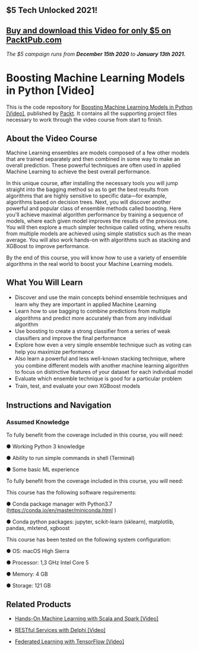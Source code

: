## $5 Tech Unlocked 2021!
[Buy and download this Video for only $5 on PacktPub.com](https://www.packtpub.com/product/boosting-machine-learning-models-in-python-video/9781838829209)
-----
*The $5 campaign         runs from __December 15th 2020__ to __January 13th 2021.__*

# Boosting Machine Learning Models in Python [Video]
This is the code repository for [Boosting Machine Learning Models in Python [Video]](https://www.packtpub.com/cloud-networking/ansible-2-for-configuration-management-video), published by [Packt](https://www.packtpub.com/?utm_source=github). It contains all the supporting project files necessary to work through the video course from start to finish.

## About the Video Course
Machine Learning ensembles are models composed of a few other models that are trained separately and then combined in some way to make an overall prediction. These powerful techniques are often used in applied Machine Learning to achieve the best overall performance.

In this unique course, after installing the necessary tools you will jump straight into the bagging method so as to get the best results from algorithms that are highly sensitive to specific data—for example, algorithms based on decision trees. Next, you will discover another powerful and popular class of ensemble methods called boosting. Here you'll achieve maximal algorithm performance by training a sequence of models, where each given model improves the results of the previous one. You will then explore a much simpler technique called voting, where results from multiple models are achieved using simple statistics such as the mean average. You will also work hands-on with algorithms such as stacking and XGBoost to improve performance.

By the end of this course, you will know how to use a variety of ensemble algorithms in the real world to boost your Machine Learning models.


<H2>What You Will Learn</H2>
<DIV class=book-info-will-learn-text>
<UL>
<LI><SPAN style="LINE-HEIGHT: 20px; BACKGROUND-COLOR: transparent">Discover and use the main concepts behind ensemble techniques and learn why they are important in applied Machine Learning</SPAN> 
<LI><SPAN style="LINE-HEIGHT: 20px; BACKGROUND-COLOR: transparent">Learn how to use bagging to combine predictions from multiple algorithms and predict more accurately than from any individual algorithm</SPAN> 
<LI><SPAN style="LINE-HEIGHT: 20px; BACKGROUND-COLOR: transparent">Use boosting to create a strong classifier from a series of weak classifiers and improve the final performance</SPAN> 
<LI><SPAN style="LINE-HEIGHT: 20px; BACKGROUND-COLOR: transparent">Explore how even a very simple ensemble technique such as voting can help you maximize performance</SPAN> 
<LI><SPAN style="LINE-HEIGHT: 20px; BACKGROUND-COLOR: transparent">Also learn a powerful and less well-known stacking technique, where you combine different models with another machine learning algorithm to focus on distinctive features of your dataset for each individual model</SPAN>
<LI><SPAN style="LINE-HEIGHT: 20px; BACKGROUND-COLOR: transparent">Evaluate which ensemble technique is good for a particular problem</SPAN> 
<LI><SPAN style="LINE-HEIGHT: 20px; BACKGROUND-COLOR: transparent">Train, test, and evaluate your own XGBoost models</SPAN></LI></UL></DIV>

## Instructions and Navigation
### Assumed Knowledge

To fully benefit from the coverage included in this course, you will need:

●	Working Python 3 knowledge

●	Ability to run simple commands in shell (Terminal)

●	Some basic ML experience

To fully benefit from the coverage included in this course, you will need:

This course has the following software requirements:

●	Conda package manager with Python3.7 (https://conda.io/en/master/miniconda.html )

●	Conda python packages: jupyter, scikit-learn (sklearn), matplotlib, pandas, mlxtend, xgboost

This course has been tested on the following system configuration:

●	OS: macOS High Sierra

●	Processor: 1,3 GHz Intel Core 5

●	Memory: 4 GB

●	Storage: 121 GB


## Related Products
* [Hands-On Machine Learning with Scala and Spark [Video]](https://www.packtpub.com/big-data-and-business-intelligence/hands-machine-learning-scala-and-spark-video?utm_source=github&utm_medium=repository&utm_campaign=9781789342468)

* [RESTful Services with Delphi [Video]](https://www.packtpub.com/application-development/restful-services-delphi-video?utm_source=github&utm_medium=repository&utm_campaign=9781789951882)

* [Federated Learning with TensorFlow [Video]](https://www.packtpub.com/big-data-and-business-intelligence/federated-learning-tensorflow-video?utm_source=github&utm_medium=repository&utm_campaign=9781838823658)


